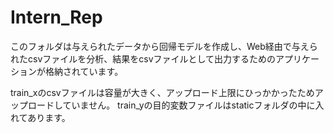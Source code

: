 # Intern_Rep
このフォルダは与えられたデータから回帰モデルを作成し、Web経由で与えられたcsvファイルを分析、結果をcsvファイルとして出力するためのアプリケーションが格納されています。

train_xのcsvファイルは容量が大きく、アップロード上限にひっかかったためアップロードしていません。
train_yの目的変数ファイルはstaticフォルダの中に入れてあります。
